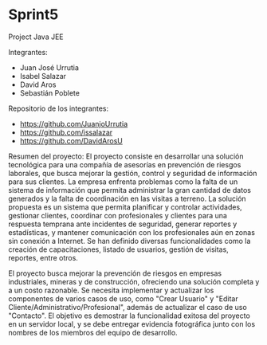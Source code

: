 # Sprint5
Project Java JEE

Integrantes:
- Juan José Urrutia
- Isabel Salazar
- David Aros
- Sebastián Poblete

Repositorio de los integrantes:
- https://github.com/JuanjoUrrutia
- https://github.com/issalazar
- https://github.com/DavidArosU

Resumen del proyecto: 
El proyecto consiste en desarrollar una solución tecnológica para una compañía de asesorías en prevención de riesgos laborales, que busca mejorar la gestión, control y seguridad de información para sus clientes. La empresa enfrenta problemas como la falta de un sistema de información que permita administrar la gran cantidad de datos generados y la falta de coordinación en las visitas a terreno. La solución propuesta es un sistema que permita planificar y controlar actividades, gestionar clientes, coordinar con profesionales y clientes para una respuesta temprana ante incidentes de seguridad, generar reportes y estadísticas, y mantener comunicación con los profesionales aún en zonas sin conexión a Internet. Se han definido diversas funcionalidades como la creación de capacitaciones, listado de usuarios, gestión de visitas, reportes, entre otros.

El proyecto busca mejorar la prevención de riesgos en empresas industriales, mineras y de construcción, ofreciendo una solución completa y a un costo razonable. Se necesita implementar y actualizar los componentes de varios casos de uso, como "Crear Usuario" y "Editar Cliente/Administrativo/Profesional", además de actualizar el caso de uso "Contacto". El objetivo es demostrar la funcionalidad exitosa del proyecto en un servidor local, y se debe entregar evidencia fotográfica junto con los nombres de los miembros del equipo de desarrollo.
